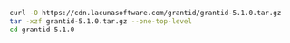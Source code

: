 ﻿```sh
curl -O https://cdn.lacunasoftware.com/grantid/grantid-5.1.0.tar.gz
tar -xzf grantid-5.1.0.tar.gz --one-top-level
cd grantid-5.1.0
```
